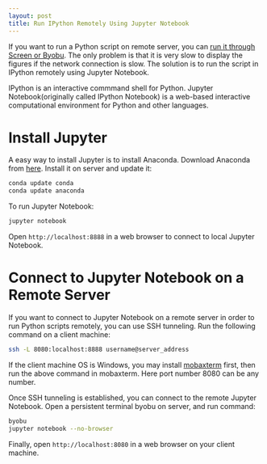 ```yaml
---
layout: post
title: Run IPython Remotely Using Jupyter Notebook
---
```


If you want to run a Python script on remote server, you can [run it through Screen or Byobu](https://yangcha.github.io/Byobu/). The only problem is that it is very slow to display the figures if the network connection is slow. The solution is to run the script in IPython remotely using Jupyter Notebook. 

IPython is an interactive commmand shell for Python. Jupyter Notebook(originally called IPython Notebook) is a web-based interactive computational environment for Python and other languages.

# Install Jupyter

A easy way to install Jupyter is to install Anaconda. Download Anaconda from [here](https://www.continuum.io/downloads). Install it on server and update it:

```bash
conda update conda
conda update anaconda
```

To run Jupyter Notebook:

```bash
jupyter notebook
```
Open `http://localhost:8888` in a web browser to connect to local Jupyter Notebook.


# Connect to Jupyter Notebook on a Remote Server

If you want to connect to Jupyter Notebook on a remote server in order to run Python scripts remotely, you can use SSH tunneling. Run the following command on a client machine:

```bash
ssh -L 8080:localhost:8888 username@server_address
```

If the client machine OS is Windows, you may install [mobaxterm](http://mobaxterm.mobatek.net/) first, then run the above command in mobaxterm. Here port number 8080 can be any number.

Once SSH tunneling is established, you can connect to the remote Jupyter Notebook. Open a persistent terminal byobu on server, and run command:

```bash
byobu
jupyter notebook --no-browser
```
Finally, open `http://localhost:8080` in a web browser on your client machine.




